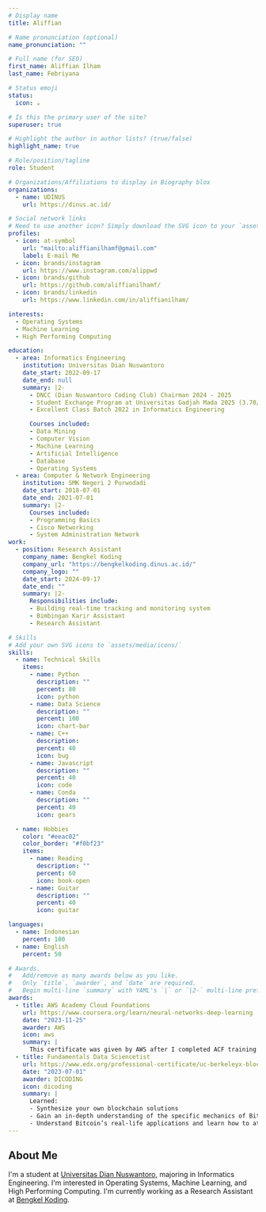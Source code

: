```yaml
---
# Display name
title: Aliffian

# Name pronunciation (optional)
name_pronunciation: ""

# Full name (for SEO)
first_name: Aliffian Ilham
last_name: Febriyana

# Status emoji
status:
  icon: ☕️

# Is this the primary user of the site?
superuser: true

# Highlight the author in author lists? (true/false)
highlight_name: true

# Role/position/tagline
role: Student

# Organizations/Affiliations to display in Biography blox
organizations:
  - name: UDINUS
    url: https://dinus.ac.id/

# Social network links
# Need to use another icon? Simply download the SVG icon to your `assets/media/icons/` folder.
profiles:
  - icon: at-symbol
    url: "mailto:aliffianilhamf@gmail.com"
    label: E-mail Me
  - icon: brands/instagram
    url: https://www.instagram.com/alippwd
  - icon: brands/github
    url: https://github.com/aliffianilhamf/
  - icon: brands/linkedin
    url: https://www.linkedin.com/in/aliffianilham/

interests:
  - Operating Systems
  - Machine Learning
  - High Performing Computing

education:
  - area: Informatics Engineering
    institution: Universitas Dian Nuswantoro
    date_start: 2022-09-17
    date_end: null
    summary: |2-
      - DNCC (Dian Nuswantoro Coding Club) Chairman 2024 - 2025
      - Student Exchange Program at Universitas Gadjah Mada 2025 (3.70/4.00 GPA)
      - Excellent Class Batch 2022 in Informatics Engineering

      Courses included:
      - Data Mining
      - Computer Vision
      - Machine Learning
      - Artificial Intelligence
      - Database
      - Operating Systems
  - area: Computer & Network Engineering
    institution: SMK Negeri 2 Purwodadi
    date_start: 2018-07-01
    date_end: 2021-07-01
    summary: |2-
      Courses included:
      - Programming Basics
      - Cisco Networking
      - System Administration Network
work:
  - position: Research Assistant
    company_name: Bengkel Koding
    company_url: "https://bengkelkoding.dinus.ac.id/"
    company_logo: ""
    date_start: 2024-09-17
    date_end: ""
    summary: |2-
      Responsibilities include:
      - Building real-time tracking and monitoring system
      - Bimbingan Karir Assistant
      - Research Assistant

# Skills
# Add your own SVG icons to `assets/media/icons/`
skills:
  - name: Technical Skills
    items:
      - name: Python
        description: ""
        percent: 80
        icon: python
      - name: Data Science
        description: ""
        percent: 100
        icon: chart-bar
      - name: C++
        description:
        percent: 40
        icon: bug
      - name: Javascript
        description: ""
        percent: 40
        icon: code
      - name: Conda
        description: ""
        percent: 40
        icon: gears

  - name: Hobbies
    color: "#eeac02"
    color_border: "#f0bf23"
    items:
      - name: Reading
        description: ""
        percent: 60
        icon: book-open
      - name: Guitar
        description: ""
        percent: 40
        icon: guitar

languages:
  - name: Indonesian
    percent: 100
  - name: English
    percent: 50

# Awards.
#   Add/remove as many awards below as you like.
#   Only `title`, `awarder`, and `date` are required.
#   Begin multi-line `summary` with YAML's `|` or `|2-` multi-line prefix and indent 2 spaces below.
awards:
  - title: AWS Academy Cloud Foundations
    url: https://www.coursera.org/learn/neural-networks-deep-learning
    date: "2023-11-25"
    awarder: AWS
    icon: aws
    summary: |
      This certificate was given by AWS after I completed ACF training and certification: AWS Academy Cloud Foundations, which covers basic cloud concepts to automatic scale-up and monitoring on AWS. I finished this course in approximately 80 hours.
  - title: Fundamentals Data Sciencetist
    url: https://www.edx.org/professional-certificate/uc-berkeleyx-blockchain-fundamentals
    date: "2023-07-01"
    awarder: DICODING
    icon: dicoding
    summary: |
      Learned:
      - Synthesize your own blockchain solutions
      - Gain an in-depth understanding of the specific mechanics of Bitcoin
      - Understand Bitcoin’s real-life applications and learn how to attack and destroy Bitcoin, Ethereum, smart contracts and Dapps, and alternatives to Bitcoin’s Proof-of-Work consensus algorithm
---
```


## About Me

I'm a student at [Universitas Dian Nuswantoro](https://dinus.ac.id/), majoring in Informatics Engineering. I'm interested in Operating Systems, Machine Learning, and High Performing Computing. I'm currently working as a Research Assistant at [Bengkel Koding](https://bengkelkoding.dinus.ac.id/).
